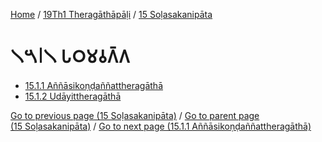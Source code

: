
[Home](/) / [19Th1 Theragāthāpāḷi](...md) / [15 Soḷasakanipāta](../19Th1/15.md)

# 𑁧𑁫𑁇𑁧 𑀧𑀞𑀫𑀯𑀕𑁆𑀕

* [15.1.1 Aññāsikoṇḍaññattheragāthā](15.1/15.1.1.md)
* [15.1.2 Udāyittheragāthā](15.1/15.1.2.md)

[Go to previous page (15 Soḷasakanipāta)](../19Th1/15.md) / [Go to parent page (15 Soḷasakanipāta)](../19Th1/15.md) / [Go to next page (15.1.1 Aññāsikoṇḍaññattheragāthā)](15.1/15.1.1.md)



